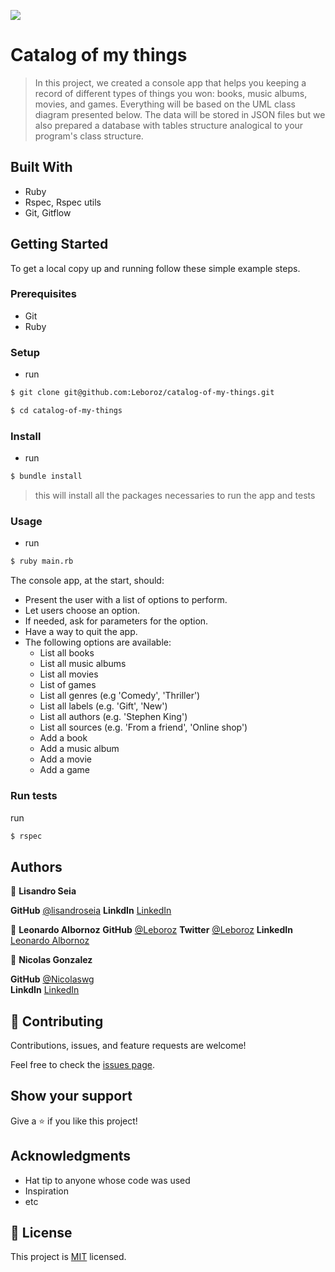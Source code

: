 ![](https://img.shields.io/badge/Microverse-blueviolet)

# Catalog of my things

> In this project, we created a console app that helps you keeping
a record of different types of things you won: books, music albums, movies,
and games. Everything will be based on the UML class diagram presented below.
The data will be stored in JSON files but we also prepared a database with
tables structure analogical to your program's class structure.


## Built With

- Ruby
- Rspec, Rspec utils
- Git, Gitflow

## Getting Started

To get a local copy up and running follow these simple example steps.

### Prerequisites

- Git
- Ruby

### Setup

- run 
```bash
$ git clone git@github.com:Leboroz/catalog-of-my-things.git

$ cd catalog-of-my-things
```
### Install

- run
```bash
$ bundle install
```

> this will install all the packages necessaries to run the app and tests

### Usage
- run
```bash
$ ruby main.rb
```

The console app, at the start, should:
- Present the user with a list of options to perform.
- Let users choose an option.
- If needed, ask for parameters for the option.
- Have a way to quit the app.
- The following options are available:
  - List all books
  - List all music albums
  - List all movies
  - List of games
  - List all genres (e.g 'Comedy', 'Thriller')
  - List all labels (e.g. 'Gift', 'New')
  - List all authors (e.g. 'Stephen King')
  - List all sources (e.g. 'From a friend', 'Online shop')
  - Add a book
  - Add a music album
  - Add a movie
  - Add a game

### Run tests

run 
```bash
$ rspec
```

## Authors
👤 **Lisandro Seia**

 **GitHub**   [@lisandroseia](https://github.com/lisandroseia)
 **LinkdIn**  [LinkedIn](https://www.linkedin.com/in/lisandro-seia-295120225/)

 👤 **Leonardo Albornoz** 
 **GitHub** [@Leboroz](https://github.com/leboroz) 
 **Twitter** [@Leboroz](https://twitter.com/leboroz)
 **LinkedIn** [Leonardo Albornoz](https://linkedin.com/in/leboroz)

👤 **Nicolas Gonzalez**

 **GitHub**   [@Nicolaswg](https://github.com/Nicolaswg)                          
 **LinkdIn**  [LinkedIn](https://www.linkedin.com/in/nicolas-gonzalez-8623461a0/) 

## 🤝 Contributing

Contributions, issues, and feature requests are welcome!

Feel free to check the [issues page](https://github.com/leboroz/catalog-of-my-things/issues/).

## Show your support

Give a ⭐️ if you like this project!

## Acknowledgments

- Hat tip to anyone whose code was used
- Inspiration
- etc

## 📝 License

This project is [MIT](./MIT.md) licensed.
